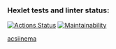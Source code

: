 ### Hexlet tests and linter status:
[![Actions Status](https://github.com/ilyakartashou/frontend-project-44/actions/workflows/hexlet-check.yml/badge.svg)](https://github.com/ilyakartashou/frontend-project-44/actions)
[![Maintainability](https://api.codeclimate.com/v1/badges/22b130fa6c972a03c3f1/maintainability)](https://codeclimate.com/)


[acsiinema](https://asciinema.org/connect/885991aa-48a1-4372-827c-e37a8a49c8d7)












